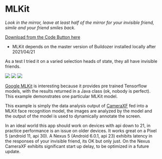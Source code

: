 MLKit
=====

*Look in the mirror, leave at least half of the mirror for your invisible friend, simile and your friend smiles back.*

[Download from the Code Button here](https://github.com/RobertFlatt/Android-for-Python)

- MLKit depends on the master version of Buildozer installed locally after 2021/04/21 

As a test I tried it on a varied selection heads of state, they all have invisible friends.

![](https://github.com/RobertFlatt/Android-for-Python/blob/main/mlkit/images/Screenshot1.png)
![](https://github.com/RobertFlatt/Android-for-Python/blob/main/mlkit/images/Screenshot2.png)
![](https://github.com/RobertFlatt/Android-for-Python/blob/main/mlkit/images/Screenshot3.png)

[Google MLKit](https://developers.google.com/ml-kit/guides) is interesting because it provides pre trained Tensorflow models, with the results returned in a Java class (ok, nobody is perfect). This example demonstrates one particular MLKit model.

This example is simply the data analysis output of [CameraXF](https://github.com/RobertFlatt/Android-for-Python/tree/main/cameraxf) fed into a MLKit face recognition model, the images are analyzed by the model and the output of the model is used to dynamically annotate the screen.

In an ideal world this app should work on devices with api down to 21, in practice performance is an issue on older devices. It works great on a Pixel 5 (android 11, api 30). A Nexus 5 (Android 6.0.1, api 23) exhibits latency in the responses of your invisible friend, its OK but only just. On the Nexus CameraXF exhibits significant start up delay, to be optimized in a future update.  




